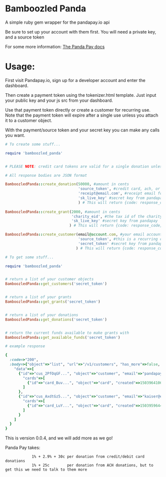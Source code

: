 
# Bamboozled Panda

A simple ruby gem wrapper for the pandapay.io api

Be sure to set up your account with them first. You will need a private key, and a source token

For some more information: [The Panda Pay docs](http://docs.pandapay.io/getting-started-pandapay-api/api-reference)

# Usage:

First visit Pandapay.io, sign up for a developer account and enter the dashboard.

Then create a payment token using the tokenizer.html template. Just input your public key and your js src from your dashboard.

Use that payment token directly or create a customer for recurring use. Note that the payment token will expire after a single use unless you attach it to a customer object. 

With the payment/source token and your secret key you can make any calls you want.


```ruby
# To create some stuff...

require 'bamboozled_panda'


# PLEASE NOTE: credit card tokens are valid for a single donation unless you create a customer

# All response bodies are JSON format

BamboozledPanda::create_donation(50000, #amount in cents
                                 'source_token', #credit card, ach, or customer token from pandapay tokenizer 
                                 'receipt@email.com', #receipt email for tax refund
                                 'sk_live_key' #secret key from pandapay
                                 ) # This will return {code: response_code, body: response_body} 
                                 
BamboozledPanda::create_grant(2000, #amount in cents 
                              'charity_eid', #the tax id of the charity
                              'sk_live_key' #secret key from pandapay
                             ) # This will return {code: response_code, body: response_body} 

BamboozledPanda::create_customer(email@account.com, #your email account
                                 'source_token', #this is a recurring credit card or ach token from pandapay
                                 'secret_token' #secret key from pandapay
                                ) # This will return {code: response_code, body: response_body} 

```

```ruby
# To get some stuff...

require 'bamboozled_panda'


# return a list of your customer objects
BamboozledPanda::get_customers('secret_token') 


# return a list of your grants
BamboozledPanda::get_grants('secret_token') 


# return a list of your donations
BamboozledPanda::get_donations('secret_token') 


# return the current funds available to make grants with
BamboozledPanda::get_available_funds('secret_token') 

```

```ruby
# example response

{
  :code=>"200", 
  :body=>{"object"=>"list", "url"=>"/v1/customers", "has_more"=>false, 
    "data"=>[
      {"id"=>"cus_2PfOqGF...", "object"=>"customer", "email"=>"pandapay@gmail.com", "livemode"=>true, 
        "cards"=>[
          {"id"=>"card_Buv...", "object"=>"card", "created"=>1503964106, "livemode"=>true, "customer"=>"cus_2PfOqGF...", "last4"=>"20XX"}
        ]
      }, 
      {"id"=>"cus_AxdtGz5...", "object"=>"customer", "email"=>"kaiser@ethn.io", "livemode"=>true, 
        "cards"=>[
          {"id"=>"card_LuY...", "object"=>"card", "created"=>1503959644, "livemode"=>true, "customer"=>"cus_AxdtGz5...", "last4"=>"20XX"}
        ]
      }
    ]
  }
}
```

This is version 0.0.4, and we will add more as we go!

Panda Pay takes: 

                1% + 2.9% + 30c per donation from credit/debit card donations
                1% + 25c        per donation from ACH donations, but to get this we need to talk to them more
